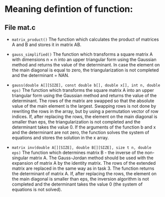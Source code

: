 # Meaning defintion of function:

## File mat.c

+ `matrix_product()`
The function which calculates the product of matrices A and B and stores it in matrix AB.

+ `gauss_simplified()`
The function which transforms a square matrix A with dimensions n × n into an upper triangular form using the Gaussian method and returns the value of the determinant. In case the element on the main diagonal is equal to zero, the triangularization is not completed and the determinant = NAN.

+ `gauss(double A[][SIZE], const double b[], double x[], int n, double eps)`
The function which transforms the square matrix A into an upper triangular form using the Gaussian method and returns the value of the determinant. The rows of the matrix are swapped so that the absolute value of the main element is the largest. Swapping rows is not done by rewriting the rows in the array, but by using a permutation vector of row indices. If, after replacing the rows, the element on the main diagonal is smaller than eps, the triangularization is not completed and the determinant takes the value 0.
If the arguments of the function b and x and the determinant are not zero, the function solves the system of equations and stores the solution in the x array.

+ `matrix inv(double A[][SIZE], double B[][SIZE], size t n, double eps)`
The function which determines matrix B - the inverse of the non-singular matrix A. The Gauss-Jordan method should be used with the expansion of matrix A by the identity matrix. The rows of the extended matrix are replaced in the same way as in task 3. The function returns the determinant of matrix A. If, after replacing the rows, the element on the main diagonal is smaller than eps, the inversion algorithm is not completed and the determinant takes the value 0 (the system of equations is not solved).









